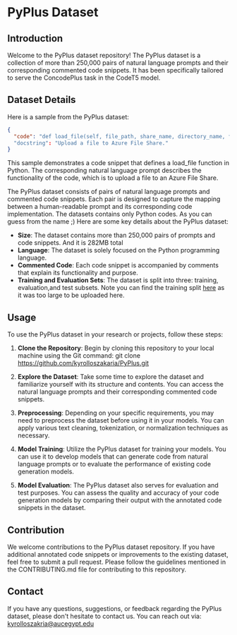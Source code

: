 # PyPlus Dataset

## Introduction
Welcome to the PyPlus dataset repository! The PyPlus dataset is a collection of more than 250,000 pairs of natural language prompts and their corresponding commented code snippets. It has been specifically tailored to serve the ConcodePlus task in the CodeT5 model.

## Dataset Details
Here is a sample from the PyPlus dataset:

```json
{
  "code": "def load_file(self, file_path, share_name, directory_name, file_name, **kwargs):\n        \"\"\"\n        Upload a file to Azure File Share.\n\n        :param file_path: Path to the file to load.\n        :type file_path: str\n        :param share_name: Name of the share.\n        :type share_name: str\n        :param directory_name: Name of the directory.\n        :type directory_name: str\n        :param file_name: Name of the file.\n        :type file_name: str\n        :param kwargs: Optional keyword arguments that\n            `FileService.create_file_from_path()` takes.\n        :type kwargs: object\n        \"\"\"\n        self.connection.create_file_from_path(share_name, directory_name,\n                                              file_name, file_path, **kwargs)"
  "docstring": "Upload a file to Azure File Share."
}
```
This sample demonstrates a code snippet that defines a load_file function in Python. The corresponding natural language prompt describes the functionality of the code, which is to upload a file to an Azure File Share.

The PyPlus dataset consists of pairs of natural language prompts and commented code snippets. Each pair is designed to capture the mapping between a human-readable prompt and its corresponding code implementation.
The datasets contains only Python codes. As you can guess from the name ;) 
Here are some key details about the PyPlus dataset:

- **Size**: The dataset contains more than 250,000 pairs of prompts and code snippets. And it is 282MB total
- **Language**: The dataset is solely focused on the Python programming language.
- **Commented Code**: Each code snippet is accompanied by comments that explain its functionality and purpose.
- **Training and Evaluation Sets**: The dataset is split into three: training, evaluation,and test subsets. Note you can find the training split [here](https://drive.google.com/file/d/1mO6tW1Q_Xx6uV0dFh8Vzs1TuvnqDaIjF/view?usp=share_link) as it was too large to be uploaded here.

## Usage
To use the PyPlus dataset in your research or projects, follow these steps:

1. **Clone the Repository**: Begin by cloning this repository to your local machine using the Git command:
git clone https://github.com/kyrolloszakaria/PyPlus.git

2. **Explore the Dataset**: Take some time to explore the dataset and familiarize yourself with its structure and contents. You can access the natural language prompts and their corresponding commented code snippets.

3. **Preprocessing**: Depending on your specific requirements, you may need to preprocess the dataset before using it in your models. You can apply various text cleaning, tokenization, or normalization techniques as necessary.

4. **Model Training**: Utilize the PyPlus dataset for training your models. You can use it to develop models that can generate code from natural language prompts or to evaluate the performance of existing code generation models.

5. **Model Evaluation**: The PyPlus dataset also serves for evaluation and test purposes. You can assess the quality and accuracy of your code generation models by comparing their output with the annotated code snippets in the dataset.



## Contribution
We welcome contributions to the PyPlus dataset repository. If you have additional annotated code snippets or improvements to the existing dataset, feel free to submit a pull request. Please follow the guidelines mentioned in the CONTRIBUTING.md file for contributing to this repository.

## Contact
If you have any questions, suggestions, or feedback regarding the PyPlus dataset, please don't hesitate to contact us.
You can reach out via: kyrolloszakria@aucegypt.edu 
